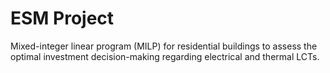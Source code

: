 # ESM Project
 Mixed-integer linear program (MILP) for residential buildings to assess the optimal investment decision-making regarding electrical and thermal LCTs. 
